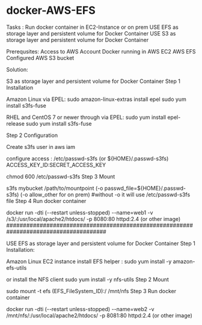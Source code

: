 # docker-AWS-EFS

Tasks : Run docker container in EC2-Instance or on prem USE EFS as storage layer and persistent volume for Docker Container USE S3 as storage layer and persistent volume for Docker Container

Prerequsites: Access to AWS Account Docker running in AWS EC2 AWS EFS Configured AWS S3 bucket

Solution:

S3 as storage layer and persistent volume for Docker Container
Step 1 Installation

Amazon Linux via EPEL:
sudo amazon-linux-extras install epel sudo yum install s3fs-fuse

RHEL and CentOS 7 or newer through via EPEL: sudo yum install epel-release sudo yum install s3fs-fuse

Step 2 Configuration

Create s3fs user in aws iam

configure access :  /etc/passwd-s3fs    (or  ${HOME}/.passwd-s3fs)
ACCESS_KEY_ID:SECRET_ACCESS_KEY

chmod   600 /etc/passwd-s3fs
Step 3 Mount

s3fs mybucket /path/to/mountpoint   (-o passwd_file=${HOME}/.passwd-s3fs) (-o allow_other for on prem)   #without -o it will use /etc/passwd-s3fs  file
Step 4 Run docker container

docker run -dti (--restart unless-stopped) --name=web1 -v /s3/:/usr/local/apache2/htdocs/ -p 8080:80 httpd:2.4 (or other image)
######################################################################################

USE EFS as storage layer and persistent volume for Docker Container
Step 1 Installation:

Amazon Linux EC2 instance install EFS helper :
    sudo yum install -y amazon-efs-utils

or  install the NFS client
    sudo yum install -y nfs-utils
Step 2 Mount

sudo mount -t efs (EFS_FileSystem_ID):/  /mnt/nfs
Step 3 Run docker container

docker run -dti (--restart unless-stopped) --name=web2 -v /mnt/nfs/:/usr/local/apache2/htdocs/ -p 8081:80 httpd:2.4 (or other image)

